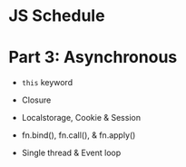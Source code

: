 # JS Schedule
# Part 3: Asynchronous

- `this` keyword

- Closure

- Localstorage, Cookie & Session

- fn.bind(), fn.call(), & fn.apply()

- Single thread & Event loop